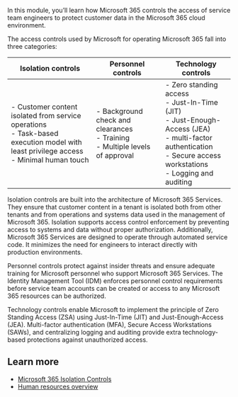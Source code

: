 In this module, you’ll learn how Microsoft 365 controls the access of service team engineers to protect customer data in the Microsoft 365 cloud environment.

The access controls used by Microsoft for operating Microsoft 365 fall into three categories:

| Isolation controls | Personnel controls | Technology controls |
|---|---|---|
| - Customer content isolated from service operations<br>- Task-based execution model with least privilege access<br>- Minimal human touch | - Background check and clearances<br>- Training<br>- Multiple levels of approval | - Zero standing access<br>- Just-In-Time (JIT)<br>- Just-Enough-Access (JEA)<br>- multi-factor authentication<br>- Secure access workstations<br>- Logging and auditing |

Isolation controls are built into the architecture of Microsoft 365 Services. They ensure that customer content in a tenant is isolated both from other tenants and from operations and systems data used in the management of Microsoft 365. Isolation supports access control enforcement by preventing access to systems and data without proper authorization. Additionally, Microsoft 365 Services are designed to operate through automated service code. It minimizes the need for engineers to interact directly with production environments.

Personnel controls protect against insider threats and ensure adequate training for Microsoft personnel who support Microsoft 365 Services. The Identity Management Tool (IDM) enforces personnel control requirements before service team accounts can be created or access to any Microsoft 365 resources can be authorized.

Technology controls enable Microsoft to implement the principle of Zero Standing Access (ZSA) using Just-In-Time (JIT) and Just-Enough-Access (JEA). Multi-factor authentication (MFA), Secure Access Workstations (SAWs), and centralizing logging and auditing provide extra technology-based protections against unauthorized access.

## Learn more

- [Microsoft 365 Isolation Controls](/microsoft-365/enterprise/microsoft-365-isolation-controls?azure-portal=true)
- [Human resources overview](/office365/Enterprise/office-365-personnel-controls?azure-portal=true)
